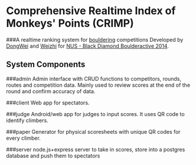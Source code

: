 # Comprehensive Realtime Index of Monkeys' Points (CRIMP)
###A realtime ranking system for [bouldering](http://http://en.wikipedia.org/wiki/Bouldering) competitions
Developed by [DongWei](https://github.com/leedongwei) and [Weizhi](https://github.com/ecc-weizhi) for [NUS - Black Diamond Boulderactive 2014](http://boulderactive.nusclimb.com).

## System Components
###admin
Admin interface with CRUD functions to competitors, rounds, routes and competition data. Mainly used to review scores at the end of the round and confirm accuracy of data.

###client
Web app for spectators.

###judge
Android/web app for judges to input scores. It uses QR code to identify climbers.

###paper
Generator for physical scoresheets with unique QR codes for every climber.

###server
node.js+express server to take in scores, store into a postgres database and push them to spectators